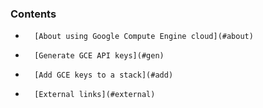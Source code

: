 ### Contents

*		[About using Google Compute Engine cloud](#about)
*		[Generate GCE API keys](#gen)
*		[Add GCE keys to a stack](#add)
*		[External links](#external)


